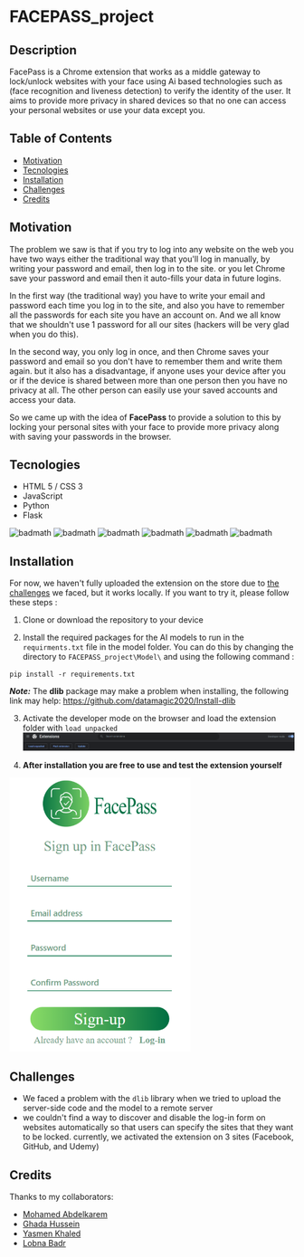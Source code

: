 # FACEPASS_project

## Description

FacePass is a Chrome extension that works as a middle gateway to lock/unlock websites with your face using Ai based technologies such as (face recognition and liveness detection) to verify the identity of the user. It aims to provide more privacy in shared devices so that no one can access your personal websites or use your data except you.

## Table of Contents

- [Motivation](#motivation)
- [Tecnologies](#tecnologies)
- [Installation](#installation)
- [Challenges](#challenges)
- [Credits](#credits)

## Motivation

The problem we saw is that if you try to log into any website on the web you have two ways either the traditional way that you'll log in manually, by writing your password and email, then log in to the site. or you let Chrome save your password and email then it auto-fills your data in future logins.

In the first way (the traditional way) you have to write your email and password each time you log in to the site, and also you have to remember all the passwords for each site you have an account on. And we all know that we shouldn't use 1 password for all our sites (hackers will be very glad when you do this).

In the second way, you only log in once, and then Chrome saves your password and email so you don't have to remember them and write them again. but it also has a disadvantage, if anyone uses your device after you or if the device is shared between more than one person then you have no privacy at all. The other person can easily use your saved accounts and access your data.

So we came up with the idea of **FacePass** to provide a solution to this by locking your personal sites with your face to provide more privacy along with saving your passwords in the browser.

## Tecnologies

- HTML 5 / CSS 3
- JavaScript
- Python
- Flask

![badmath](https://img.shields.io/badge/Flask-000000?style=for-the-badge&logo=flask&logoColor=white)
![badmath](https://img.shields.io/badge/Jupyter-F37626.svg?&style=for-the-badge&logo=Jupyter&logoColor=white)
![badmath](https://img.shields.io/badge/JavaScript-323330?style=for-the-badge&logo=javascript&logoColor=F7DF1E)
![badmath](https://img.shields.io/badge/HTML5-E34F26?style=for-the-badge&logo=html5&logoColor=white)
![badmath](https://img.shields.io/badge/CSS3-1572B6?style=for-the-badge&logo=css3&logoColor=white)
![badmath](https://img.shields.io/badge/Python-FFD43B?style=for-the-badge&logo=python&logoColor=blue)

## Installation

For now, we haven't fully uploaded the extension on the store due to [the challenges](#challenges) we faced, but it works locally. If you want to try it, please follow these steps :

1. Clone or download the repository to your device

2. Install the required packages for the AI models to run in the `requirments.txt` file in the model folder. You can do this by changing the directory to `FACEPASS_project\Model\` and using the following command :

```
pip install -r requirements.txt
```

**_Note:_** The **dlib** package may make a problem when installing, the following link may help: https://github.com/datamagic2020/Install-dlib

3. Activate the developer mode on the browser and load the extension folder with `load unpacked`
   ![image](assets/Screenshot_1.png)

4. **After installation you are free to use and test the extension yourself**
<div>
  <img src="assets/Screenshot_2.png" style="width:320px">
</div>

## Challenges

- We faced a problem with the `dlib` library when we tried to upload the server-side code and the model to a remote server
- we couldn't find a way to discover and disable the log-in form on websites automatically so that users can specify the sites that they want to be locked. currently, we activated the extension on 3 sites (Facebook, GitHub, and Udemy)

## Credits

Thanks to my collaborators:

- [Mohamed Abdelkarem](https://github.com/Mohamed-Abdelkarem)
- [Ghada Hussein](https://github.com/ghada29)
- [Yasmen Khaled](https://github.com/YasmenKhaled)
- [Lobna Badr](https://github.com/lobnabadr)
